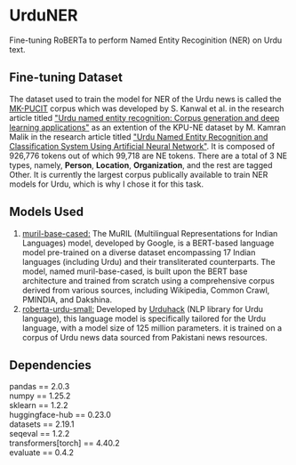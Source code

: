 # UrduNER
Fine-tuning RoBERTa to perform Named Entity Recoginition (NER) on Urdu text.

## Fine-tuning Dataset
The dataset used to train the model for NER of the Urdu news is called the [MK-PUCIT](https://www.kaggle.com/datasets/safiakanwal/mkpucit-ner-dataet) corpus which was developed by S. Kanwal et al. in the research article titled ["Urdu named entity recognition: Corpus generation and deep learning applications"](https://dl.acm.org/doi/abs/10.1145/3329710) as an extention of the KPU-NE dataset by M. Kamran Malik in the research article titled ["Urdu Named Entity Recognition and Classification System Using Artificial Neural Network"](https://dl.acm.org/doi/abs/10.1145/3129290). It is composed of 926,776 tokens out of which 99,718 are NE tokens. There are a total of 3 NE types, namely, **Person**, **Location**, **Organization**, and the rest are tagged Other. It is currently the largest corpus publically available to train NER models for Urdu, which is why I chose it for this task.

## Models Used
1. [muril-base-cased:](https://huggingface.co/google/muril-base-cased) The MuRIL (Multilingual Representations for Indian Languages) model, developed by Google, is a BERT-based language model pre-trained on a diverse dataset encompassing 17 Indian languages (including Urdu) and their transliterated counterparts. The model, named muril-base-cased, is built upon the BERT base architecture and trained from scratch using a comprehensive corpus derived from various sources, including Wikipedia, Common Crawl, PMINDIA, and Dakshina.
2. [roberta-urdu-small:](https://huggingface.co/urduhack/roberta-urdu-small) Developed by [Urduhack](https://github.com/urduhack/urduhack) (NLP library for Urdu language), this language model is specifically tailored for the Urdu language, with a model size of 125 million parameters. it is trained on a corpus of Urdu news data sourced from Pakistani news resources.

## Dependencies
pandas == 2.0.3  
numpy == 1.25.2  
sklearn == 1.2.2  
huggingface-hub == 0.23.0      
datasets == 2.19.1   
seqeval == 1.2.2   
transformers[torch] == 4.40.2     
evaluate == 0.4.2    
